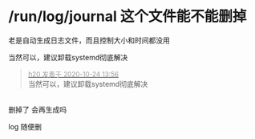 # /run/log/journal 这个文件能不能删掉


老是自动生成日志文件，而且控制大小和时间都没用

当然可以，建议卸载systemd彻底解决

<div class="quote"><blockquote><font size="2"><a href="https://www.hostloc.com/forum.php?mod=redirect&amp;goto=findpost&amp;pid=9345651&amp;ptid=757955" target="_blank"><font color="#999999">h20 发表于 2020-10-24 13:56</font></a></font><br />
当然可以，建议卸载systemd彻底解决</blockquote></div><br />
删掉了 会再生成吗

log 随便删<img id="aimg_eL2VX" onclick="zoom(this, this.src, 0, 0, 0)" class="zoom" src="https://cdn.jsdelivr.net/gh/hishis/forum-master/public/images/patch.gif" onmouseover="img_onmouseoverfunc(this)" onload="thumbImg(this)" border="0" alt="" />
